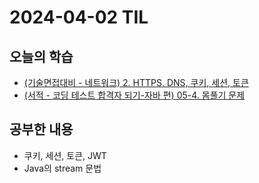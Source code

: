 # 2024-04-02 TIL
## 오늘의 학습
- [(기술면접대비 - 네트워크) 2. HTTPS, DNS, 쿠키, 세션, 토큰](/기술%20면접%20대비/네트워크/2.%20HTTPS,%20DNS,%20쿠키,%20세션,%20토큰.md)
- [(서적 - 코딩 테스트 합격자 되기-자바 편) 05-4. 몸풀기 문제](/서적/코딩%20테스트%20합격자%20되기%20-%20자바%20편/둘째%20마당.%20코딩%20테스트%20완전%20정복/05.%20배열/05-4.%20몸풀기%20문제.md)

## 공부한 내용
- 쿠키, 세션, 토큰, JWT
- Java의 stream 문법